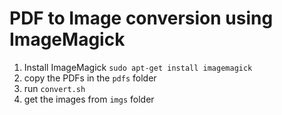 PDF to Image conversion using ImageMagick
===
1. Install ImageMagick
`sudo apt-get install imagemagick`
2. copy the PDFs in the `pdfs` folder
3. run `convert.sh`
4. get the images from `imgs` folder
